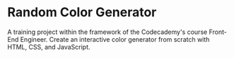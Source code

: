 # Random Color Generator
A training project within the framework of the Codecademy's course Front-End Engineer. Сreate an interactive color generator from scratch with HTML, CSS, and JavaScript.
